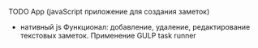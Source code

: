 TODO App (javaScript приложение для создания заметок)
- нативный js
Функционал: добавление, удаление, редактирование текстовых заметок.
Применение GULP task runner

